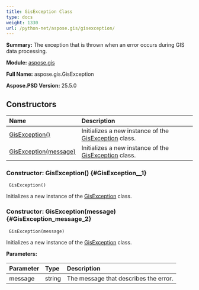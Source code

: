 ```yaml
---
title: GisException Class
type: docs
weight: 1330
url: /python-net/aspose.gis/gisexception/
---
```


**Summary:** The exception that is thrown when an error occurs during GIS data processing.

**Module:** [aspose.gis](/psd/python-net/aspose.gis/)

**Full Name:** aspose.gis.GisException

**Aspose.PSD Version:** 25.5.0

## **Constructors**
| **Name** | **Description** |
| :- | :- |
| [GisException()](#GisException__1) | Initializes a new instance of the [GisException](/psd/python-net/aspose.gis/gisexception/) class. |
| [GisException(message)](#GisException_message_2) | Initializes a new instance of the [GisException](/psd/python-net/aspose.gis/gisexception/) class. |


### Constructor: GisException() {#GisException__1}


```
 GisException() 
```

Initializes a new instance of the [GisException](/psd/python-net/aspose.gis/gisexception/) class.

### Constructor: GisException(message) {#GisException_message_2}


```
 GisException(message) 
```

Initializes a new instance of the [GisException](/psd/python-net/aspose.gis/gisexception/) class.

**Parameters:**

| Parameter | Type | Description |
| :- | :- | :- |
| message | string | The message that describes the error. |

